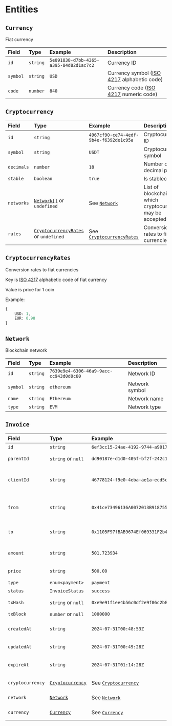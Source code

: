 # Entities

## `Currency`

Fiat currency

| Field | Type | Example | Description |
| :-- | :-- | :-- | :-- |
| `id` | `string` | `5e091838-d7bb-4365-a395-84d82d1ac7c2` | Currency ID |
| `symbol` | `string` | `USD` | Currency symbol ([ISO 4217](https://en.wikipedia.org/wiki/ISO_4217) alphabetic code) |
| `code` | `number` | `840` | Currency code ([ISO 4217](https://en.wikipedia.org/wiki/ISO_4217) numeric code) |

## `Cryptocurrency`

| Field | Type | Example | Description |
| :-- | :-- | :-- | :-- |
| `id` | `string` | `4967cf90-ce74-4edf-9b4e-f6392de1c95a` | Cryptocurrency ID |
| `symbol` | `string` | `USDT` | Cryptocurrency symbol |
| `decimals` | `number` | `18` | Number of decimal places |
| `stable` | `boolean` | `true` | Is stablecoin |
| `networks` | [`Network[]`](#network) or `undefined` | See [`Network`](#network) | List of blockchains in which cryptocurrency may be accepted |
| `rates` | [`CryptocurrencyRates`](#cryptocurrencyrates) or `undefined` | See [`CryptocurrencyRates`](#cryptocurrencyrates) | Conversion rates to fiat currencies |

## `CryptocurrencyRates`

Conversion rates to fiat currencies

Key is [ISO 4217](https://en.wikipedia.org/wiki/ISO_4217) alphabetic code of fiat currency

Value is price for 1 coin

Example:

```typescript
{
    USD: 1,
    EUR: 0.98
}
```

## `Network`

Blockchain network

| Field | Type | Example | Description |
| :-- | :-- | :-- | :-- |
| `id` | `string` | `7639e9e4-6306-46a9-9acc-cc943d0d0c60` | Network ID |
| `symbol` | `string` | `ethereum` | Network symbol |
| `name` | `string` | `Ethereum` | Network name |
| `type` | `string` | `EVM` | Network type |

## `Invoice`

| Field | Type | Example | Description |
| :-- | :-- | :-- | :-- |
| `id` | `string` | `6ef3cc15-24ae-4192-9744-a9017ed153cc` | Invoice ID |
| `parentId` | `string` or `null` | `dd90187e-d1d0-405f-bf2f-242c15403297` | Parent invoice ID |
| `clientId` | `string` | `46778124-f9e0-4eba-ae1a-ecd5c0d9e90b` | ID of end customer, who makes the payment |
| `from` | `string` | `0x41ce73496136A0072013B9187550e30841eDeD74` | Wallet address from which customer made payment |
| `to` | `string` | `0x1105F97fBAB9674Ef069331F2b48E9B870ed9Adc` | Wallet address of payment recipient |
| `amount` | `string` | `501.723934` | Invoice amount in cryptocurrency |
| `price` | `string` | `500.00` | Invoice price in fiat currency |
| `type` | `enum<payment>` | `payment` | Invoice type |
| `status` | `InvoiceStatus` | `success` | Invoice status |
| `txHash` | `string` or `null` | `0xe9e91f1ee4b56c0df2e9f06c2b8c27c6076195a88a7b8537ba8313d80e6f124e` | Transaction hash |
| `txBlock` | `number` or `null` | `1000000` | Block number |
| `createdAt` | `string` | `2024-07-31T00:48:53Z` | Invoice creation timestamp |
| `updatedAt` | `string` | `2024-07-31T00:49:28Z` | Invoice update timestamp |
| `expireAt` | `string` | `2024-07-31T01:14:28Z` | Invoice expiration timestamp |
| `cryptocurrency` | [`Cryptocurrency`](#cryptocurrency) | See [`Cryptocurrency`](#cryptocurrency) | Invoice cryptocurrency |
| `network` | [`Network`](#network) | See [`Network`](#network) | Invoice network |
| `currency` | [`Currency`](#currency) | See [`Currency`](#currency) | Invoice fiat currency |
